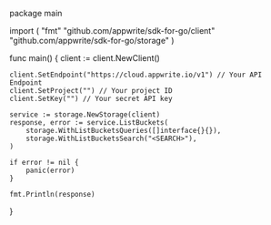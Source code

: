 package main

import (
    "fmt"
    "github.com/appwrite/sdk-for-go/client"
    "github.com/appwrite/sdk-for-go/storage"
)

func main() {
    client := client.NewClient()

    client.SetEndpoint("https://cloud.appwrite.io/v1") // Your API Endpoint
    client.SetProject("") // Your project ID
    client.SetKey("") // Your secret API key

    service := storage.NewStorage(client)
    response, error := service.ListBuckets(
        storage.WithListBucketsQueries([]interface{}{}),
        storage.WithListBucketsSearch("<SEARCH>"),
    )

    if error != nil {
        panic(error)
    }

    fmt.Println(response)
}

